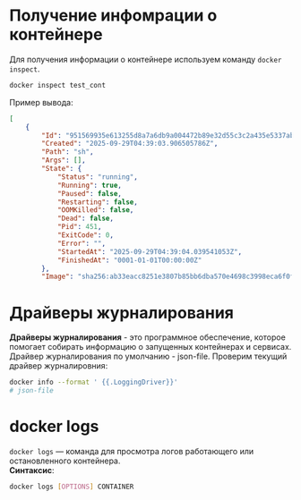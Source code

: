 # Получение инфомрации о контейнере

Для получения информации о контейнере используем команду `docker inspect`.  
```bash
docker inspect test_cont
```
Пример вывода:  
```json
[
    {
        "Id": "951569935e613255d8a7a6db9a004472b89e32d55c3c2a435e5337abf4bb5249",
        "Created": "2025-09-29T04:39:03.906505786Z",
        "Path": "sh",
        "Args": [],
        "State": {
            "Status": "running",
            "Running": true,
            "Paused": false,
            "Restarting": false,
            "OOMKilled": false,
            "Dead": false,
            "Pid": 451,
            "ExitCode": 0,
            "Error": "",
            "StartedAt": "2025-09-29T04:39:04.039541053Z",
            "FinishedAt": "0001-01-01T00:00:00Z"
        },
        "Image": "sha256:ab33eacc8251e3807b85bb6dba570e4698c3998eca6f0fc2ccb60575a563ea74",
```

# Драйверы журналирования

**Драйверы журналирования** - это программное обеспечение, которое помогает собирать информацию о запущенных контейнерах и сервисах. Драйвер журналирования по умолчанию - json-file. 
Проверим текущий драйвер журналировния:  
```bash
docker info --format ' {{.LoggingDriver}}'
# json-file 
```

# docker logs
`docker logs` — команда для просмотра логов работающего или остановленного контейнера.  
**Синтаксис**:  
```bash
docker logs [OPTIONS] CONTAINER
```
